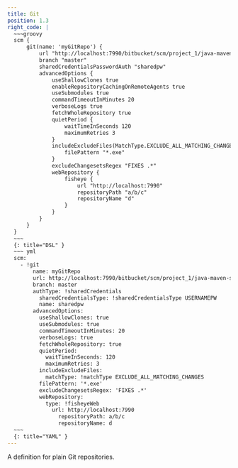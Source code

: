 ```yaml
---
title: Git
position: 1.3
right_code: |
  ~~~groovy
  scm {
      git(name: 'myGitRepo') {
          url "http://localhost:7990/bitbucket/scm/project_1/java-maven-simple.git"
          branch "master"
          sharedCredentialsPasswordAuth "sharedpw"
          advancedOptions {
              useShallowClones true
              enableRepositoryCachingOnRemoteAgents true
              useSubmodules true
              commandTimeoutInMinutes 20
              verboseLogs true
              fetchWholeRepository true
              quietPeriod {
                  waitTimeInSeconds 120
                  maximumRetries 3
              }
              includeExcludeFiles(MatchType.EXCLUDE_ALL_MATCHING_CHANGES) {
                  filePattern "*.exe"
              }
              excludeChangesetsRegex "FIXES .*"
              webRepository {
                  fisheye {
                      url "http://localhost:7990"
                      repositoryPath "a/b/c"
                      repositoryName "d"
                  }
              }
          }
      }
  }
  ~~~
  {: title="DSL" }
  ~~~ yml
  scm:
    - !git
        name: myGitRepo
        url: http://localhost:7990/bitbucket/scm/project_1/java-maven-simple.git
        branch: master
        authType: !sharedCredentials
          sharedCredentialsType: !sharedCredentialsType USERNAMEPW
          name: sharedpw
        advancedOptions:
          useShallowClones: true
          useSubmodules: true
          commandTimeoutInMinutes: 20
          verboseLogs: true
          fetchWholeRepository: true
          quietPeriod:
            waitTimeInSeconds: 120
            maximumRetries: 3
          includeExcludeFiles:
            matchType: !matchType EXCLUDE_ALL_MATCHING_CHANGES
          filePattern: '*.exe'
          excludeChangesetsRegex: 'FIXES .*'
          webRepository:
            type: !fisheyeWeb
              url: http://localhost:7990
                repositoryPath: a/b/c
                repositoryName: d
  ~~~
  {: title="YAML" }
---
```

A definition for plain Git repositories.